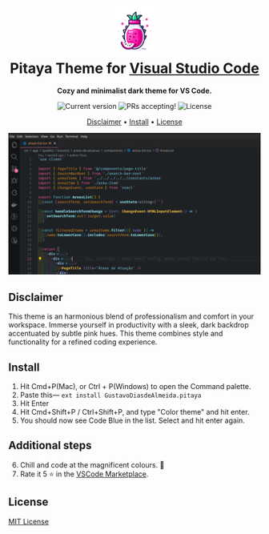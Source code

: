 <h1 align="center">
  <br>
  <img src="./icon.png" alt="Omni Owl Logo" width="100">
  <br>
  Pitaya Theme for <a href="https://code.visualstudio.com/">Visual Studio Code</a>
  <br>
</h1>

<p align="center">
  <strong>Cozy and minimalist dark theme for VS Code.</strong>
</p>

<p align="center">
  <img src="https://img.shields.io/badge/version-0.0.7-%23DA70D6.svg" alt="Current version" />
  <img src="https://img.shields.io/badge/PRs-accepting-%23DA70D6.svg" alt="PRs accepting!" />
  <img alt="License" src="https://img.shields.io/badge/license-MIT-%23DA70D6">
</p>

<p align="center">
  <a href="#disclaimer">Disclaimer</a> •
  <a href="#install">Install</a> •
  <a href="#license">License</a>
</p>

<p align="center">
  <img alt="Omni Owl screenshot for Visual Studio Code" src="./screenshots/preview.png">
</p>

## Disclaimer

This theme is an harmonious blend of professionalism and comfort in your workspace. Immerse yourself in productivity with a sleek, dark backdrop accentuated by subtle pink hues. This theme combines style and functionality for a refined coding experience.

## Install

1. Hit Cmd+P(Mac), or Ctrl + P(Windows) to open the Command palette.
2. Paste this— `ext install GustavoDiasdeAlmeida.pitaya`
3. Hit Enter
4. Hit Cmd+Shift+P / Ctrl+Shift+P, and type "Color theme" and hit enter.
5. You should now see Code Blue in the list. Select and hit enter again.

## Additional steps

6. Chill and code at the magnificent colours. 🤩
7. Rate it 5 ⭐ in the [VSCode Marketplace](https://marketplace.visualstudio.com/items?itemName=GustavoDiasdeAlmeida.pitaya).

## License

[MIT License](./LICENSE.md)